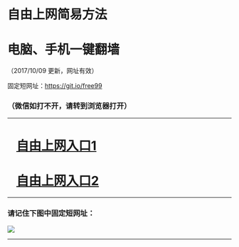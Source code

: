 ﻿# 自由上网简易方法

# 电脑、手机一键翻墙

（2017/10/09 更新，网址有效）

固定短网址：https://git.io/free99

### （微信如打不开，请转到浏览器打开）


***





# &nbsp;&nbsp; <a href="http://ft1317216549.fwq-tz-1001.info/fwqtz01.html?t=10090014364 " target="_blank">自由上网入口1</a>
# &nbsp;&nbsp; <a href="http://ft1560016096.fwq-tz-1002.info/fwqtz02.html?t=100900131405 " target="_blank">自由上网入口2</a>
***

### 请记住下图中固定短网址：

<img src="https://s3-us-west-2.amazonaws.com/fwq-1001/yjfq-20170905okok.png" /> 


***

